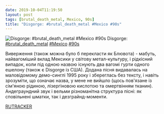 ```yaml
---
date: 2019-10-04T11:19:50
layout: post
tags: [brutal_death_metal, Mexico, 90s]
title: "Disgorge: #brutal_death_metal #Mexico #90s"
---
```

![Disgorge: #brutal_death_metal #Mexico #90s](/assets/photos/photo_750@04-10-2019_11-19-50.jpg)
Disgorge: [#brutal_death_metal](/tags/#brutal_death_metal) [#Mexico](/tags/#Mexico) [#90s](/tags/#90s)

Виверження (також можна було б перекласти як Блювота) - мабуть,  найвагоміший вклад Мексики у світову метал-культуру, і рідкісний випадок, коли під одною назвою існують два вагомі гурти одного ешелону (також є Disgorge із США). Додана пісня видавалась на маловідомому демо-синглі 1995 року і збереглась без тексту, і навіть зрозуміти, що означає назва, у мене не вийшло (щось пов&#39;язане із сім&#39;яною рідиною, лізергіновою кислотою та омертвінням тканин). Андеграундний звук і вельми різноманітна структура пісні: як сповільнені шматки, так і дезграйнд-моменти.

[RUTRACKER](https://rutracker.org/forum/viewtopic.php?t=4956429)